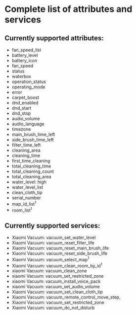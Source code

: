 # Complete list of attributes and services

## Currently supported attributes:

- fan_speed_list
- battery_level
- battery_icon
- fan_speed
- status
- waterbox
- operation_status
- operating_mode
- error
- carpet_boost
- dnd_enabled
- dnd_start
- dnd_stop
- audio_volume
- audio_language
- timezone
- main_brush_time_left
- side_brush_time_left
- filter_time_left
- cleaning_area
- cleaning_time
- first_time_cleaning
- total_cleaning_time
- total_cleaning_count
- total_cleaning_area
- water_level: high
- water_level_list
- clean_cloth_tip
- serial_number
- map_id_list<sup>1</sup>
- room_list<sup>1</sup>

## Currently supported services:

- Xiaomi Vacuum: vacuum_set_water_level
- Xiaomi Vacuum: vacuum_reset_filter_life
- Xiaomi Vacuum: vacuum_reset_main_brush_life
- Xiaomi Vacuum: vacuum_reset_side_brush_life
- Xiaomi Vacuum: vacuum_select_map<sup>1</sup>
- Xiaomi Vacuum: vacuum_clean_room_by_id<sup>1</sup>
- xiaomi Vacuum: vacuum_clean_zone
- xiaomi Vacuum: vacuum_set_restricted_zone
- xiaomi Vacuum: vacuum_install_voice_pack
- xiaomi Vacuum: vacuum_set_audio_volume
- Xiaomi Vacuum: vacuum_set_clean_cloth_tip
- Xiaomi Vacuum: vacuum_remote_control_move_step,
- Xiaomi Vacuum: vacuum_set_restricted_zone
- Xiaomi Vacuum: vacuum_do_not_disturb
